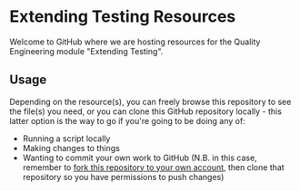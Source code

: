 # Extending Testing Resources

Welcome to GitHub where we are hosting resources for the Quality Engineering
module "Extending Testing".

## Usage

Depending on the resource(s), you can freely browse this repository to see the
file(s) you need, or you can clone this GitHub repository locally - this latter
option is the way to go if you're going to be doing any of:

* Running a script locally
* Making changes to things
* Wanting to commit your own work to GitHub (N.B. in this case, remember to
  [fork this repository to your own account](../../fork), then clone that repository so you
  have permissions to push changes)
